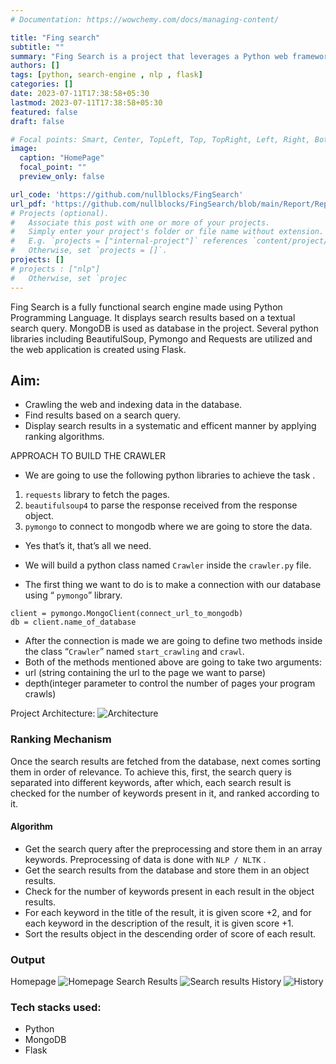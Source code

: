 ```yaml
---
# Documentation: https://wowchemy.com/docs/managing-content/

title: "Fing search"
subtitle: ""
summary: "Fing Search is a project that leverages a Python web framework, to create a highly efficient search engine. By indexing and organizing web content, users can enter queries and receive relevant search results through a user-friendly interface. This project aims to demonstrate the implementation of a functional search engine"
authors: []
tags: [python, search-engine , nlp , flask]
categories: []
date: 2023-07-11T17:38:58+05:30
lastmod: 2023-07-11T17:38:58+05:30
featured: false
draft: false

# Focal points: Smart, Center, TopLeft, Top, TopRight, Left, Right, BottomLeft, Bottom, BottomRight.
image:
  caption: "HomePage"
  focal_point: ""
  preview_only: false

url_code: 'https://github.com/nullblocks/FingSearch'
url_pdf: 'https://github.com/nullblocks/FingSearch/blob/main/Report/Report .pdf'
# Projects (optional).
#   Associate this post with one or more of your projects.
#   Simply enter your project's folder or file name without extension.
#   E.g. `projects = ["internal-project"]` references `content/project/deep-learning/index.md`.
#   Otherwise, set `projects = []`.
projects: []
# projects : ["nlp"]
#   Otherwise, set `projec
---
```

Fing Search is a fully functional search engine made using Python Programming Language. It displays search results based on a textual search query. MongoDB is used as database in the project. Several python libraries including BeautifulSoup, Pymongo and Requests are utilized and the web application is created using Flask.


## Aim:

- Crawling the web and indexing data in the database.
- Find results based on a search query.
- Display search results in a systematic and efficent manner by applying ranking algorithms.


APPROACH TO BUILD THE CRAWLER
* We are going to use the following python libraries to achieve the task .

1. `requests` library to fetch the pages.
2. `beautifulsoup4` to parse the response received from the response
object.
3. `pymongo` to connect to mongodb where we are going to store the data.
* Yes that’s it, that’s all we need.

* We will build a python class named `Crawler` inside the `crawler.py` file.
* The first thing we want to do is to make a connection with our database using
“ `pymongo`” library.
```pyhton
client = pymongo.MongoClient(connect_url_to_mongodb)
db = client.name_of_database
```
* After the connection is made we are going to define two methods inside the
class “`Crawler`” named `start_crawling` and `crawl`.
* Both of the methods mentioned above are going to take two arguments:
* url (string containing the url to the page we want to parse)
* depth(integer parameter to control the number of pages your program crawls)

Project Architecture:
![Architecture](https://user-images.githubusercontent.com/110848103/252709166-2adf8b27-6565-40d0-9191-39a35fe86d1d.png)

### Ranking Mechanism
Once the search results are fetched from the database, next comes sorting them in order of relevance. To achieve this, first, the search query is separated into different keywords, after which, each search result is checked for the number of keywords present in it, and ranked according to it.
#### Algorithm
* Get the search query after the preprocessing and store them in an array keywords. Preprocessing of data is done with `NLP / NLTK` . 
* Get the search results from the database and store them in an object results.
* Check for the number of keywords present in each result in the object results.
* For each keyword in the title of the result, it is given score +2, and for each
keyword in the description of the result, it is given score +1.
* Sort the results object in the descending order of score of each result.

### Output
Homepage
![Homepage](https://user-images.githubusercontent.com/110848103/240235176-1a2ce2ce-731e-4bce-9551-e0b9bdf887b6.png)
Search Results
![Search results](https://user-images.githubusercontent.com/110848103/240235191-22b1e621-a4a4-4c1d-9980-b111af325108.png)
History
![History](https://user-images.githubusercontent.com/110848103/252709747-03cf9c98-3e1b-4e7b-9cf6-f86980f2cedd.png)

### Tech stacks used:

- Python 
- MongoDB
- Flask

